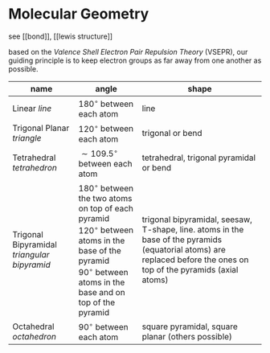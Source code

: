 # Molecular Geometry

see [[bond]], [[lewis structure]]

based on the _Valence Shell Electron Pair Repulsion Theory_ (VSEPR), our guiding principle is to keep electron groups as far away from one another as possible.

| name                                        | angle                                                                                                                                                                                  | shape                                                                                                                                                               |
| ------------------------------------------- | -------------------------------------------------------------------------------------------------------------------------------------------------------------------------------------- | ------------------------------------------------------------------------------------------------------------------------------------------------------------------- |
| Linear _line_                               | $180^\circ$ between each atom                                                                                                                                                          | line                                                                                                                                                                |
| Trigonal Planar _triangle_                  | $120^\circ$ between each atom                                                                                                                                                          | trigonal or bend                                                                                                                                                    |
| Tetrahedral _tetrahedron_                   | $\sim 109.5^\circ$ between each atom                                                                                                                                                   | tetrahedral, trigonal pyramidal or bend                                                                                                                             |
| Trigonal Bipyramidal _triangular bipyramid_ | $180^\circ$ between the two atoms on top of each pyramid <br> $120^\circ$ between atoms in the base of the pyramid <br> $90^\circ$ between atoms in the base and on top of the pyramid | trigonal bipyramidal, seesaw, T-shape, line. atoms in the base of the pyramids (equatorial atoms) are replaced before the ones on top of the pyramids (axial atoms) |
| Octahedral _octahedron_                     | $90^\circ$ between each atom                                                                                                                                                           | square pyramidal, square planar (others possible)                                                                                                                   |
